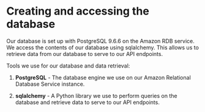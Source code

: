 # Creating and accessing the database

Our database is set up with PostgreSQL 9.6.6 on the Amazon RDB service.
We access the contents of our database using sqlalchemy. This allows us to
retrieve data from our database to serve to our API endpoints.

Tools we use for our database and data retrieval:

1. **PostgreSQL** - The database engine we use on our Amazon Relational Database
Service instance.

2. **sqlalchemy** - A Python library we use to perform queries on the database and
retrieve data to serve to our API endpoints.
